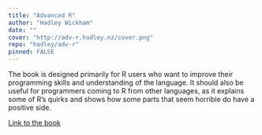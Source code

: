 ```yaml
---
title: "Advanced R"
author: "Hadley Wickham"
date: ""
cover: "http://adv-r.hadley.nz/cover.png"
repo: "hadley/adv-r"
pinned: FALSE
---
```


The book is designed primarily for R users who want to improve their programming skills and understanding of the language. It should also be useful for programmers coming to R from other languages, as it explains some of R’s quirks and shows how some parts that seem horrible do have a positive side.

[Link to the book](https://adv-r.hadley.nz/)
